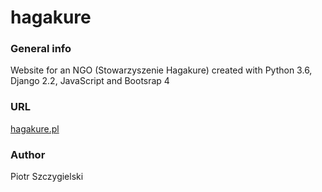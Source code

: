 # hagakure

### General info
Website for an NGO (Stowarzyszenie Hagakure) created with Python 3.6, Django 2.2, JavaScript and Bootsrap 4

### URL
[hagakure.pl](https://hagakure.pl)

### Author
Piotr Szczygielski